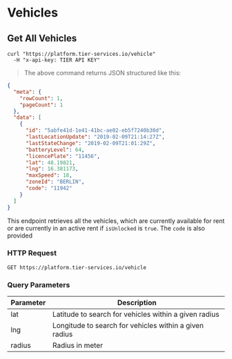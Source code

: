 
# Vehicles

## Get All Vehicles

```shell
curl "https://platform.tier-services.io/vehicle"
  -H "x-api-key: TIER API KEY"
```

> The above command returns JSON structured like this:

```json
{
  "meta": {
    "rowCount": 1,
    "pageCount": 1
  },
  "data": [
    {
      "id": "5abfe41d-1e41-41bc-ae02-eb5f7240b30d",
      "lastLocationUpdate": "2019-02-09T21:14:27Z",
      "lastStateChange": "2019-02-09T21:01:29Z",
      "batteryLevel": 64,
      "licencePlate": "11456",
      "lat": 48.19821,
      "lng": 16.381173,
      "maxSpeed": 18,
      "zoneId": "BERLIN",
      "code": "11942"
    }
  ]
}
```

This endpoint retrieves all the vehicles, which are currently available for rent or are 
currently in an active rent if `isUnlocked` is `true`. The `code` is also provided 

### HTTP Request

`GET https://platform.tier-services.io/vehicle`

### Query Parameters

Parameter  | Description
--------- | -----------
lat | Latitude to search for vehicles within a given radius
lng | Longitude to search for vehicles within a given radius
radius | Radius in meter
